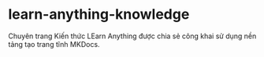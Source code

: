 # learn-anything-knowledge
Chuyên trang Kiến thức LEarn Anything được chia sẻ công khai sử dụng nền tảng tạo trang tĩnh MKDocs.
